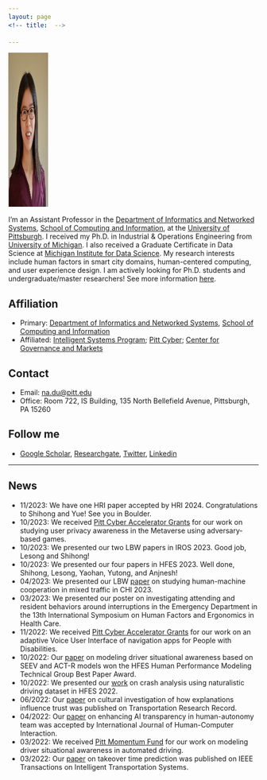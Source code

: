 ```yaml
---
layout: page
<!-- title:  -->

---
```

<!-- <p>&nbsp;</p> -->


<img src="images/Profile/Na_Du_1.jpeg" class="avatar" alt="Avatar" width="80" height="310">

<!-- <img align="left" width="300" height="300" src="https://ioe.engin.umich.edu/wp-content/uploads/sites/4/2017/09/NaDu_600x600_2020.jpeg"> -->



I’m an Assistant Professor in the [Department of Informatics and Networked Systems](https://www.dins.pitt.edu/), [School of Computing and Information](https://www.sci.pitt.edu/), at the [University of Pittsburgh](https://www.pitt.edu/). I received my Ph.D. in  Industrial & Operations Engineering from [University of Michigan](https://ioe.engin.umich.edu/). I also received a Graduate Certificate in Data Science at [Michigan Institute for Data Science](https://midas.umich.edu/). My research interests include human factors in smart city domains, human-centered computing, and user experience design. I am actively looking for Ph.D. students and undergraduate/master researchers! See more information [here](./prospective_students).

<!-- Prior to Ph.D., I received my Bachelor’s degree in Psychology from Zhejiang University.  -->


## Affiliation
- Primary: [Department of Informatics and Networked Systems](https://www.dins.pitt.edu/), [School of Computing and Information](https://www.sci.pitt.edu/)
- Affiliated: [Intelligent Systems Program](https://www.isp.pitt.edu/about); [Pitt Cyber](https://www.cyber.pitt.edu/about-pitt-cyber); [Center for Governance and Markets](https://www.cgm.pitt.edu/about)



## Contact
- Email: na.du@pitt.edu
- Office: Room 722, IS Building, 135 North Bellefield Avenue, Pittsburgh, PA 15260



## Follow me

- [Google Scholar](https://scholar.google.com/citations?hl=en&user=MaiIv1cAAAAJ&view_op=list_works), [Researchgate](https://www.researchgate.net/profile/Na-Du-7), [Twitter](https://twitter.com/Na_Du__), [Linkedin](https://www.linkedin.com/in/na-du-881781aa/)

---

## News
- 11/2023: We have one HRI paper accepted by HRI 2024. Congratulations to Shihong and Yue! See you in Boulder.
- 10/2023: We received [Pitt Cyber Accelerator Grants](https://www.cyber.pitt.edu/pcag) for our work on studying user privacy awareness in the Metaverse using adversary-based games.
- 10/2023: We presented our two LBW papers in IROS 2023. Good job, Lesong and Shihong!
- 10/2023: We presented our four papers in HFES 2023. Well done, Shihong, Lesong, Yaohan, Yutong, and Anjnesh!
- 04/2023: We presented our LBW [paper](https://dl.acm.org/doi/10.1145/3544549.3585690) on studying human-machine cooperation in mixed traffic in CHI 2023.
- 03/2023: We presented our poster on investigating attending and resident behaviors around interruptions in the Emergency Department in the 13th International Symposium on Human Factors and Ergonomics in Health Care.
- 11/2022: We received [Pitt Cyber Accelerator Grants](https://www.cyber.pitt.edu/pcag) for our work on an adaptive Voice User Interface of navigation apps for People with Disabilities. 
- 10/2022: Our [paper](https://journals.sagepub.com/doi/abs/10.1177/1071181322661246) on modeling driver situational awareness based on SEEV and ACT-R models won the HFES Human Performance Modeling Technical Group Best Paper Award.
- 10/2022: We presented our [work](https://journals.sagepub.com/doi/abs/10.1177/1071181322661524) on crash analysis using naturalistic driving dataset in HFES 2022.
- 06/2022: Our [paper](https://journals.sagepub.com/doi/abs/10.1177/03611981221100528) on cultural investigation of how explanations influence trust was published on Transportation Research Record. 
- 04/2022: Our [paper](https://www.tandfonline.com/doi/abs/10.1080/10447318.2022.2097602) on enhancing AI transparency in human-autonomy team was accepted by International Journal of Human-Computer Interaction. 
- 03/2022: We received [Pitt Momentum Fund](http://d-scholarship.pitt.edu/42309/) for our work on modeling driver situational awareness in automated driving.
- 03/2022: Our [paper](https://ieeexplore.ieee.org/document/9733956) on takeover time prediction was published on IEEE Transactions on Intelligent Transportation Systems. 

<!-- ---
## Latest publications
View all publications [\[here\]](./pub)! -->

